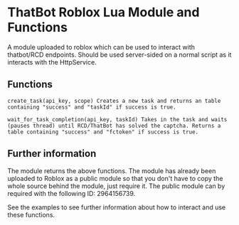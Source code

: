 # ThatBot Roblox Lua Module and Functions

A module uploaded to roblox which can be used to interact with thatbot/RCD endpoints.
Should be used server-sided on a normal script as it interacts with the HttpService.

## Functions

```
create_task(api_key, scope) Creates a new task and returns an table containing "success" and "taskId" if success is true.
```
```
wait_for_task_completion(api_key, taskId) Takes in the task and waits (pauses thread) until RCD/ThatBot has solved the captcha. Returns a table containing "success" and "fctoken" if success is true.
```

## Further information
The module returns the above functions. The module has already been uploaded to Roblox as a public module so that you don't have to copy the whole source behind the module, just require it.
The public module can by required with the following ID: 2964156739.

See the examples to see further information about how to interact and use these functions.